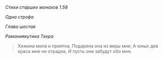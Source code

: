 *Стихи старших монахов 1\.58*

*Одна строфа*

*Глава шестая*

*Раманиякутика Тхера*

> Хижина мила и приятна,
> Подарена она из веры мне;
> А юных дев краса мне не отрадна,
> И пусть они забудут обо мне\.